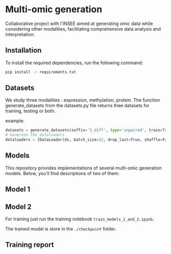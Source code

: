 # Multi-omic generation

Collaborative project with l'INSEE aimed at generating omic data while considering other modalities, facilitating comprehensive data analysis and interpretation.

## Installation

To install the required dependencies, run the following command:

 ```bash
pip install -r requirements.txt
```

## Datasets

We study three modalities : expression, methylation, protein.
The function generate_datasets from the datasets.py file returns thee datasets for training, testing or both.

example:
```python
datasets = generate_datasets(suffix='5_diff', type='unpaired', train=True, test=False)
# Generate the dataloaders
dataloaders = [DataLoader(ds, batch_size=32, drop_last=True, shuffle=False) for ds in test_datasets]
```

## Models 

This repository provides implementations of several multi-omic generation models. Below, you'll find descriptions of two of them:

## Model 1

## Model 2



For training just run the training notebook  `train_models_1_and_2.ipynb`.

The trained model is store in the `./checkpoint` folder.

## Training report
